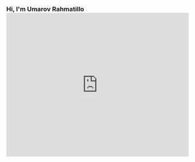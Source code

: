 ### Hi, I'm Umarov Rahmatillo <iframe src="https://giphy.com/embed/SwZBtqe4yvEWP7q07X" width="480" height="379" frameBorder="0" class="giphy-embed" allowFullScreen></iframe>
